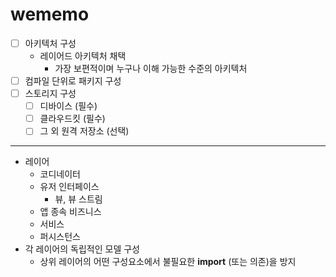 # wememo
- [ ] 아키텍처 구성
  - 레이어드 아키텍처 채택
    - 가장 보편적이며 누구나 이해 가능한 수준의 아키텍처
- [ ] 컴파일 단위로 패키지 구성
- [ ] 스토리지 구성
  - [ ] 디바이스 (필수)
  - [ ] 클라우드킷 (필수)
  - [ ] 그 외 원격 저장소 (선택)

---
- 레이어
  - 코디네이터
  - 유저 인터페이스
    - 뷰, 뷰 스트림
  - 앱 종속 비즈니스
  - 서비스
  - 퍼시스턴스
- 각 레이어의 독립적인 모델 구성
  - 상위 레이어의 어떤 구성요소에서 불필요한 **import** (또는 의존)을 방지
